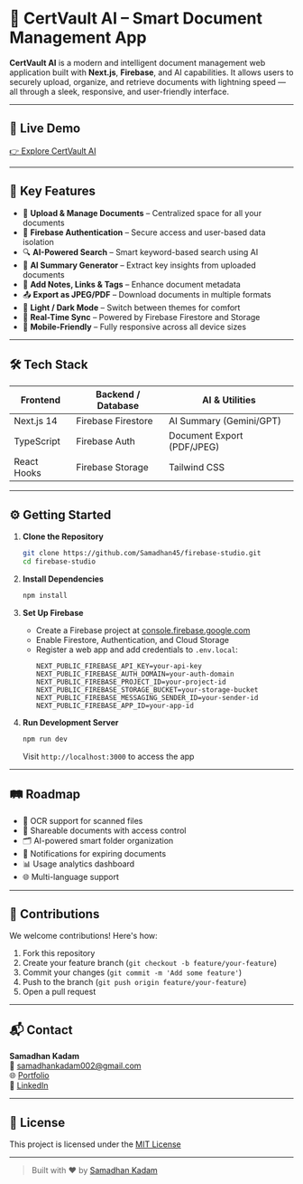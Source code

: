 # 📄 CertVault AI – Smart Document Management App

**CertVault AI** is a modern and intelligent document management web application built with **Next.js**, **Firebase**, and AI capabilities. It allows users to securely upload, organize, and retrieve documents with lightning speed — all through a sleek, responsive, and user-friendly interface.

---

## 🔗 Live Demo

[👉 Explore CertVault AI](https://studio-lovat-pi.vercel.app/)

---

## 🚀 Key Features

- 📂 **Upload & Manage Documents** – Centralized space for all your documents  
- 🔐 **Firebase Authentication** – Secure access and user-based data isolation  
- 🔍 **AI-Powered Search** – Smart keyword-based search using AI  
- 🧠 **AI Summary Generator** – Extract key insights from uploaded documents  
- 📝 **Add Notes, Links & Tags** – Enhance document metadata  
- 📤 **Export as JPEG/PDF** – Download documents in multiple formats  
- 🌙 **Light / Dark Mode** – Switch between themes for comfort  
- 🔄 **Real-Time Sync** – Powered by Firebase Firestore and Storage  
- 📱 **Mobile-Friendly** – Fully responsive across all device sizes  

---

## 🛠 Tech Stack

| Frontend            | Backend / Database     | AI & Utilities             |
|---------------------|------------------------|----------------------------|
| Next.js 14          | Firebase Firestore     | AI Summary (Gemini/GPT)    |
| TypeScript          | Firebase Auth          | Document Export (PDF/JPEG) |
| React Hooks         | Firebase Storage       | Tailwind CSS               |

---

## ⚙️ Getting Started

1. **Clone the Repository**
   ```bash
   git clone https://github.com/Samadhan45/firebase-studio.git
   cd firebase-studio
   ```

2. **Install Dependencies**
   ```bash
   npm install
   ```

3. **Set Up Firebase**
   - Create a Firebase project at [console.firebase.google.com](https://console.firebase.google.com/)
   - Enable Firestore, Authentication, and Cloud Storage
   - Register a web app and add credentials to `.env.local`:
     ```env
     NEXT_PUBLIC_FIREBASE_API_KEY=your-api-key
     NEXT_PUBLIC_FIREBASE_AUTH_DOMAIN=your-auth-domain
     NEXT_PUBLIC_FIREBASE_PROJECT_ID=your-project-id
     NEXT_PUBLIC_FIREBASE_STORAGE_BUCKET=your-storage-bucket
     NEXT_PUBLIC_FIREBASE_MESSAGING_SENDER_ID=your-sender-id
     NEXT_PUBLIC_FIREBASE_APP_ID=your-app-id
     ```

4. **Run Development Server**
   ```bash
   npm run dev
   ```
   Visit `http://localhost:3000` to access the app

---

## 🛤️ Roadmap

- 🧾 OCR support for scanned files
- 🔗 Shareable documents with access control
- 🗂️ AI-powered smart folder organization
- 🔔 Notifications for expiring documents
- 📊 Usage analytics dashboard
- 🌐 Multi-language support

---

## 🤝 Contributions

We welcome contributions! Here's how:

1. Fork this repository
2. Create your feature branch (`git checkout -b feature/your-feature`)
3. Commit your changes (`git commit -m 'Add some feature'`)
4. Push to the branch (`git push origin feature/your-feature`)
5. Open a pull request

---

## 📬 Contact

**Samadhan Kadam**  
📧 [samadhankadam002@gmail.com](mailto:samadhankadam002@gmail.com)  
🌐 [Portfolio](https://samadhan-zeta.vercel.app/)  
💼 [LinkedIn](https://linkedin.com/in/samadhan1)  

---

## 📄 License

This project is licensed under the [MIT License](LICENSE)

---

> Built with ❤️ by [Samadhan Kadam](https://github.com/Samadhan45)
```
